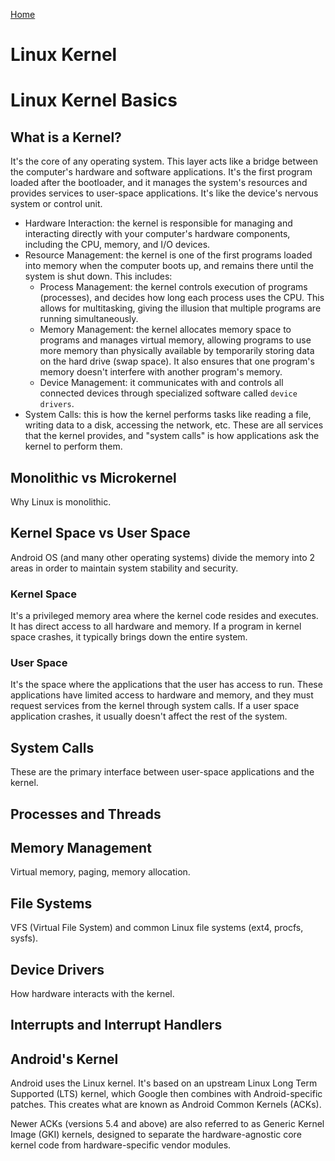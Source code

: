 [Home](../README.md)

# Linux Kernel

# Linux Kernel Basics

## What is a Kernel?
It's the core of any operating system.
This layer acts like a bridge between the computer's hardware and software applications.
It's the first program loaded after the bootloader, and it manages the system's resources and provides services to user-space applications. It's like the device's nervous system or control unit.

* Hardware Interaction:  the kernel is responsible for managing and interacting directly with your computer's hardware components, including the CPU, memory, and I/O devices.
* Resource Management:  the kernel is one of the first programs loaded into memory when the computer boots up, and remains there until the system is shut down. This includes:
    - Process Management:  the kernel controls execution of programs (processes), and decides how long each process uses the CPU. This allows for multitasking, giving the illusion that multiple programs are running simultaneously.
    - Memory Management:  the kernel allocates memory space to programs and manages virtual memory, allowing programs to use more memory than physically available by temporarily storing data on the hard drive (swap space). It also ensures that one program's memory doesn't interfere with another program's memory.
    - Device Management:  it communicates with and controls all connected devices through specialized software called `device drivers`.
* System Calls:  this is how the kernel performs tasks like reading a file, writing data to a disk, accessing the network, etc. These are all services that the kernel provides, and "system calls" is how applications ask the kernel to perform them.


## Monolithic vs Microkernel
Why Linux is monolithic.

## Kernel Space vs User Space
Android OS (and many other operating systems) divide the memory into 2 areas in order to maintain system stability and security.

### Kernel Space
It's a privileged memory area where the kernel code resides and executes.
It has direct access to all hardware and memory.
If a program in kernel space crashes, it typically brings down the entire system.

### User Space
It's the space where the applications that the user has access to run.
These applications have limited access to hardware and memory, and they must request services from the kernel through system calls.
If a user space application crashes, it usually doesn't affect the rest of the system.


## System Calls
These are the primary interface between user-space applications and the kernel.


## Processes and Threads


## Memory Management
Virtual memory, paging, memory allocation.


## File Systems
VFS (Virtual File System) and common Linux file systems (ext4, procfs, sysfs).


## Device Drivers
How hardware interacts with the kernel.


## Interrupts and Interrupt Handlers


## Android's Kernel
Android uses the Linux kernel.
It's based on an upstream Linux Long Term Supported (LTS) kernel, which Google then combines with Android-specific patches. This creates what are known as Android Common Kernels (ACKs).

Newer ACKs (versions 5.4 and above) are also referred to as Generic Kernel Image (GKI) kernels, designed to separate the hardware-agnostic core kernel code from hardware-specific vendor modules.